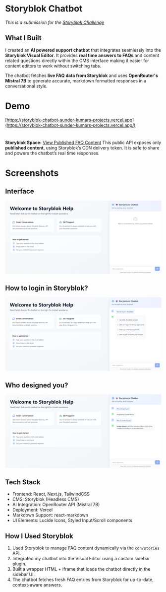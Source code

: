 # Storyblok Chatbot

*This is a submission for the [Storyblok Challenge](https://dev.to/challenges/storyblok)*

## What I Built

I created an **AI powered support chatbot** that integrates seamlessly into the **Storyblok Visual Editor**. It provides **real time answers to FAQs** and content related questions directly within the CMS interface making it easier for content editors to work without switching tabs.

The chatbot fetches **live FAQ data from Storyblok** and uses **OpenRouter's Mistral 7B** to generate accurate, markdown formatted responses in a conversational style.

# Demo
[https://storyblok-chatbot-sunder-kumars-projects.vercel.app](https://storyblok-chatbot-sunder-kumars-projects.vercel.app/)
#
**Storyblok Space:** 
[View Published FAQ Content](https://api.storyblok.com/v2/cdn/stories?version=published&token=EINoQ8geZizD6KGiXpvReAtt)
This public API exposes only **published content**, using Storyblok’s CDN delivery token. It is safe to share and powers the chatbot’s real time responses.


# Screenshots

## Interface
![Chatbot UI Screenshot](https://github.com/Sunder-Kumar/storyblok_chatbot/blob/main/screenshots/Demo%20(1).png)
## How to login in Storyblok?
![Chatbot UI Screenshot](https://github.com/Sunder-Kumar/storyblok_chatbot/blob/main/screenshots/Demo%20(2).png)
## Who designed you?
![Chatbot UI Screenshot](https://github.com/Sunder-Kumar/storyblok_chatbot/blob/main/screenshots/Owner.png)


## Tech Stack

- Frontend: React, Next.js, TailwindCSS
- CMS: Storyblok (Headless CMS)
- AI Integration: OpenRouter API (Mistral 7B)
- Deployment: Vercel
- Markdown Support: react-markdown
- UI Elements: Lucide Icons, Styled Input/Scroll components

## How I Used Storyblok

1. Used Storyblok to manage FAQ content dynamically via the `cdn/stories` API.
2. Integrated my chatbot into the Visual Editor using a custom sidebar plugin.
3. Built a wrapper HTML + iframe that loads the chatbot directly in the sidebar UI.
4. The chatbot fetches fresh FAQ entries from Storyblok for up-to-date, context-aware answers.



